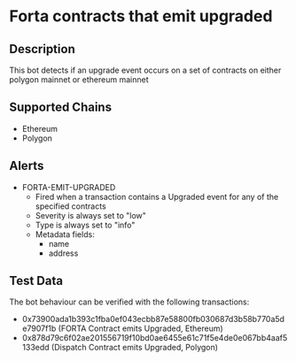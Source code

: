 # Forta contracts that emit upgraded

## Description

This bot detects if an upgrade event occurs on a set of contracts on either polygon mainnet or ethereum mainnet

## Supported Chains

- Ethereum
- Polygon

## Alerts

- FORTA-EMIT-UPGRADED
  - Fired when a transaction contains a Upgraded event for any of the specified contracts
  - Severity is always set to "low"
  - Type is always set to "info"
  - Metadata fields:
    - name
    - address

## Test Data

The bot behaviour can be verified with the following transactions:

- 0x73900ada1b393c1fba0ef043ecbb87e58800fb030687d3b58b770a5de7907f1b (FORTA Contract emits Upgraded, Ethereum)
- 0x878d79c6f02ae201556719f10bd0ae6455e61c71f5e4de0e067bb4aaf5133edd (Dispatch Contract emits Upgraded, Polygon)

